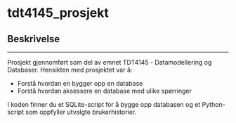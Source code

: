 # tdt4145_prosjekt

## Beskrivelse
---
Prosjekt gjennomført som del av emnet TDT4145 - Datamodellering og Databaser.
Hensikten med prosjektet var å:
- Forstå hvordan en bygger opp en database
- Forstå hvordan aksessere en database med ulike spørringer

I koden finner du et SQLite-script for å bygge opp databasen og et Python-script som oppfyller utvalgte brukerhistorier.
